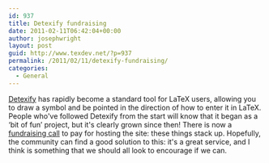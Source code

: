 ```yaml
---
id: 937
title: Detexify fundraising
date: 2011-02-11T06:42:04+00:00
author: josephwright
layout: post
guid: http://www.texdev.net/?p=937
permalink: /2011/02/11/detexify-fundraising/
categories:
  - General
---
```

<a href="http://detexify.kirelabs.org/classify.html">Detexify</a> has rapidly become a standard tool for LaTeX users, allowing you to draw a symbol and be pointed in the direction of how to enter it in LaTeX. People who've followed Detexify from the start will know that it began as a ‘bit of fun’ project, but it's clearly grown since then! There is now a <a href="http://detexify.posterous.com/detexify-needs-help">fundraising call</a> to pay for hosting the site: these things stack up. Hopefully, the community can find a good solution to this: it's a great service, and I think is something that we should all look to encourage if we can.
